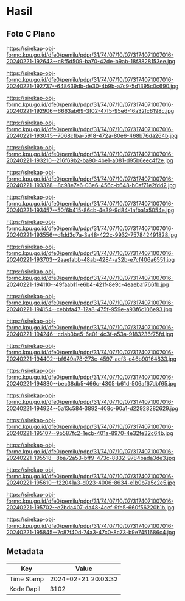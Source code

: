 # Hasil

## Foto C Plano

https://sirekap-obj-formc.kpu.go.id/dfe0/pemilu/pdpr/31/74/07/10/07/3174071007016-20240221-192643--c8f5d509-ba70-42de-b9ab-18f3828153ee.jpg

https://sirekap-obj-formc.kpu.go.id/dfe0/pemilu/pdpr/31/74/07/10/07/3174071007016-20240221-192737--648639db-de30-4b9b-a7c9-5d1395c0c690.jpg

https://sirekap-obj-formc.kpu.go.id/dfe0/pemilu/pdpr/31/74/07/10/07/3174071007016-20240221-192906--6663ab69-3f02-47f5-95e6-16a32fc6198c.jpg

https://sirekap-obj-formc.kpu.go.id/dfe0/pemilu/pdpr/31/74/07/10/07/3174071007016-20240221-193045--7068cfba-5918-472a-80e6-468b76da264b.jpg

https://sirekap-obj-formc.kpu.go.id/dfe0/pemilu/pdpr/31/74/07/10/07/3174071007016-20240221-193210--216f69b2-ba90-4be1-a081-d95b6eec4f2e.jpg

https://sirekap-obj-formc.kpu.go.id/dfe0/pemilu/pdpr/31/74/07/10/07/3174071007016-20240221-193328--8c98e7e6-03e6-456c-b648-b0af71e2fdd2.jpg

https://sirekap-obj-formc.kpu.go.id/dfe0/pemilu/pdpr/31/74/07/10/07/3174071007016-20240221-193457--50f6b415-86cb-4e39-9d84-1afba1a5054e.jpg

https://sirekap-obj-formc.kpu.go.id/dfe0/pemilu/pdpr/31/74/07/10/07/3174071007016-20240221-193556--d1dd3d7a-3a48-422c-9932-757842491828.jpg

https://sirekap-obj-formc.kpu.go.id/dfe0/pemilu/pdpr/31/74/07/10/07/3174071007016-20240221-193703--2aaefabb-48ab-4284-a32b-e7cf406a6551.jpg

https://sirekap-obj-formc.kpu.go.id/dfe0/pemilu/pdpr/31/74/07/10/07/3174071007016-20240221-194110--49faab11-e6b4-421f-8e9c-4eaeba1766fb.jpg

https://sirekap-obj-formc.kpu.go.id/dfe0/pemilu/pdpr/31/74/07/10/07/3174071007016-20240221-194154--cebbfa47-12a8-475f-959e-a93f6c106e93.jpg

https://sirekap-obj-formc.kpu.go.id/dfe0/pemilu/pdpr/31/74/07/10/07/3174071007016-20240221-194246--cdab3be5-6e01-4c3f-a53a-9183236f75fd.jpg

https://sirekap-obj-formc.kpu.go.id/dfe0/pemilu/pdpr/31/74/07/10/07/3174071007016-20240221-194402--bf649a78-273c-4597-acf3-e46b90164833.jpg

https://sirekap-obj-formc.kpu.go.id/dfe0/pemilu/pdpr/31/74/07/10/07/3174071007016-20240221-194830--bec38db5-466c-4305-b61d-506af67dbf65.jpg

https://sirekap-obj-formc.kpu.go.id/dfe0/pemilu/pdpr/31/74/07/10/07/3174071007016-20240221-194924--5a13c584-3892-408c-90a1-d22928282629.jpg

https://sirekap-obj-formc.kpu.go.id/dfe0/pemilu/pdpr/31/74/07/10/07/3174071007016-20240221-195107--9b587fc2-1ecb-401a-8970-4e32fe32c64b.jpg

https://sirekap-obj-formc.kpu.go.id/dfe0/pemilu/pdpr/31/74/07/10/07/3174071007016-20240221-195518--8ba72a53-bff9-473c-8832-9784bada3de3.jpg

https://sirekap-obj-formc.kpu.go.id/dfe0/pemilu/pdpr/31/74/07/10/07/3174071007016-20240221-195610--f22041a3-d023-4006-8634-e1b0b7a5c2e5.jpg

https://sirekap-obj-formc.kpu.go.id/dfe0/pemilu/pdpr/31/74/07/10/07/3174071007016-20240221-195702--e2bda407-da48-4cef-9fe5-660f56220b1b.jpg

https://sirekap-obj-formc.kpu.go.id/dfe0/pemilu/pdpr/31/74/07/10/07/3174071007016-20240221-195845--7c87f40d-74a3-47c0-8c73-b9e7451686c4.jpg


## Metadata

| Key        | Value               |
| ---------- | ------------------- |
| Time Stamp | 2024-02-21 20:03:32 |
| Kode Dapil | 3102                |



